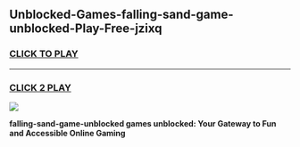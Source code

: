 
## Unblocked-Games-falling-sand-game-unblocked-Play-Free-jzixq
<h3>
<a href="https://premium76.site?title=falling-sand-game-unblocked&ref=09A">CLICK TO PLAY</a></h3>
<hr>

<h3>
<a href="https://premium76.site?title=falling-sand-game-unblocked&ref=09A">CLICK 2 PLAY</a>
  
</h3>

<a href="https://premium76.site?title=falling-sand-game-unblocked&ref=09A"><img src="https://clearcache.store/games.png"></a>


**falling-sand-game-unblocked games unblocked: Your Gateway to Fun and Accessible Online Gaming**
